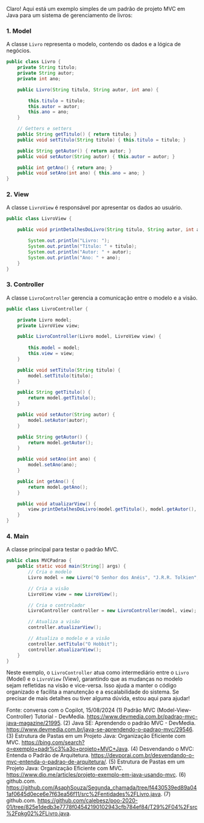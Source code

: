 Claro! Aqui está um exemplo simples de um padrão de projeto MVC em Java para um sistema de gerenciamento de livros:

### 1. Model
A classe `Livro` representa o modelo, contendo os dados e a lógica de negócios.

```java
public class Livro {
    private String titulo;
    private String autor;
    private int ano;

    public Livro(String titulo, String autor, int ano) {

        this.titulo = titulo;
        this.autor = autor;
        this.ano = ano;
    }

    // Getters e setters
    public String getTitulo() { return titulo; }
    public void setTitulo(String titulo) { this.titulo = titulo; }

    public String getAutor() { return autor; }
    public void setAutor(String autor) { this.autor = autor; }

    public int getAno() { return ano; }
    public void setAno(int ano) { this.ano = ano; }
}
```

### 2. View
A classe `LivroView` é responsável por apresentar os dados ao usuário.

```java
public class LivroView {

    public void printDetalhesDoLivro(String titulo, String autor, int ano) {

        System.out.println("Livro: ");
        System.out.println("Título: " + titulo);
        System.out.println("Autor: " + autor);
        System.out.println("Ano: " + ano);
    }
}
```

### 3. Controller
A classe `LivroController` gerencia a comunicação entre o modelo e a visão.

```java
public class LivroController {

    private Livro model;
    private LivroView view;

    public LivroController(Livro model, LivroView view) {
        
        this.model = model;
        this.view = view;
    }

    public void setTitulo(String titulo) {
        model.setTitulo(titulo);
    }

    public String getTitulo() {
        return model.getTitulo();
    }

    public void setAutor(String autor) {
        model.setAutor(autor);
    }

    public String getAutor() {
        return model.getAutor();
    }

    public void setAno(int ano) {
        model.setAno(ano);
    }

    public int getAno() {
        return model.getAno();
    }

    public void atualizarView() {
        view.printDetalhesDoLivro(model.getTitulo(), model.getAutor(), model.getAno());
    }
}
```

### 4. Main
A classe principal para testar o padrão MVC.

```java
public class MVCPadrao {
    public static void main(String[] args) {
        // Cria o modelo
        Livro model = new Livro("O Senhor dos Anéis", "J.R.R. Tolkien", 1954);

        // Cria a visão
        LivroView view = new LivroView();

        // Cria o controlador
        LivroController controller = new LivroController(model, view);

        // Atualiza a visão
        controller.atualizarView();

        // Atualiza o modelo e a visão
        controller.setTitulo("O Hobbit");
        controller.atualizarView();
    }
}
```

Neste exemplo, o `LivroController` atua como intermediário entre o `Livro` (Model) e o `LivroView` (View), garantindo que as mudanças no modelo sejam refletidas na visão e vice-versa. Isso ajuda a manter o código organizado e facilita a manutenção e a escalabilidade do sistema. Se precisar de mais detalhes ou tiver alguma dúvida, estou aqui para ajudar!

Fonte: conversa com o Copilot, 15/08/2024
(1) Padrão MVC (Model-View-Controller) Tutorial - DevMedia. https://www.devmedia.com.br/padrao-mvc-java-magazine/21995.
(2) Java SE: Aprendendo o padrão MVC - DevMedia. https://www.devmedia.com.br/java-se-aprendendo-o-padrao-mvc/29546.
(3) Estrutura de Pastas em um Projeto Java: Organização Eficiente com MVC. https://bing.com/search?q=exemplo+padr%c3%a3o+projeto+MVC+Java.
(4) Desvendando o MVC: Entenda o Padrão de Arquitetura. https://devporai.com.br/desvendando-o-mvc-entenda-o-padrao-de-arquitetura/.
(5) Estrutura de Pastas em um Projeto Java: Organização Eficiente com MVC. https://www.dio.me/articles/projeto-exemplo-em-java-usando-mvc.
(6) github.com. https://github.com/AsaphSouza/Segunda_chamada/tree/f4430539ed89a041af0645d0ece6e7f63ea56f11/src%2Fentidades%2FLivro.java.
(7) github.com. https://github.com/calebesz/poo-2020-01/tree/825e1dedb3e7778f04542190102943cfb784ef84/T29%2F04%2Fsrc%2Fpkg02%2FLivro.java.